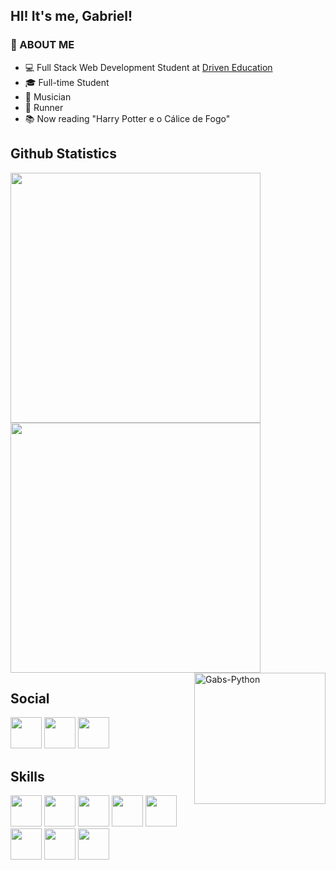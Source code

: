 ## HI! It's me, Gabriel!

<h3>👾 ABOUT ME </h3>
<ul>
  <li> 💻 Full Stack Web Development Student at <a href="https://www.driven.com.br/">Driven Education</a> </li>
  <li> 🎓 Full-time Student </li>
  <li> 🎸 Musician </li>
  <li> 🏃 Runner </li>
  <li> 📚 Now reading "Harry Potter e o Cálice de Fogo" </li>
</ul>

## Github Statistics

<img width ="400px" src="https://github-readme-stats.vercel.app/api?username=vianaz&show_icons=true&theme=radical"/>
<img width ="400px" src="https://github-readme-stats.vercel.app/api/top-langs/?username=vianaz&layout=compact&show_icons=true&theme=radical"/>
<img align="right" width="210px" alt="Gabs-Python" src="https://spotify-github-profile.vercel.app/api/view?uid=k4sufnekhbjoxsp7yuth27yrx&cover_image=true&theme=default&bar_color=53b14f&bar_color_cover=false"/>

## Social
<div>
  <a href="https://www.instagram.com/vianazaum/" target="_blank"><img src="https://cdn-icons-png.flaticon.com/512/733/733558.png" width="50px" /><a/>
  <img src="https://cdn-icons.flaticon.com/png/512/3536/premium/3536505.png?token=exp=1649682026~hmac=f0e13b8a35cbadb55063268a7ce27e58" width="50px" />
  <img src="https://cdn-icons-png.flaticon.com/512/2111/2111370.png" width="50px" />
</div>
  
## Skills
<div>
  <img src="https://cdn.jsdelivr.net/gh/devicons/devicon/icons/html5/html5-original.svg" width="50px" />
  <img src="https://cdn.jsdelivr.net/gh/devicons/devicon/icons/css3/css3-original.svg" width="50px" />
  <img src="https://cdn.jsdelivr.net/gh/devicons/devicon/icons/sass/sass-original.svg" width="50px" />
  <img src="https://cdn.jsdelivr.net/gh/devicons/devicon/icons/tailwindcss/tailwindcss-plain.svg" width="50px" />
  <img src="https://cdn.jsdelivr.net/gh/devicons/devicon/icons/javascript/javascript-original.svg" width="50px" />
  <img src="https://cdn.jsdelivr.net/gh/devicons/devicon/icons/react/react-original.svg" width="50px" />
  <img src="https://cdn.jsdelivr.net/gh/devicons/devicon/icons/nextjs/nextjs-original.svg" width="50px" />
  <img src="https://cdn.jsdelivr.net/gh/devicons/devicon/icons/nodejs/nodejs-original.svg" width="50px" />
</div>

